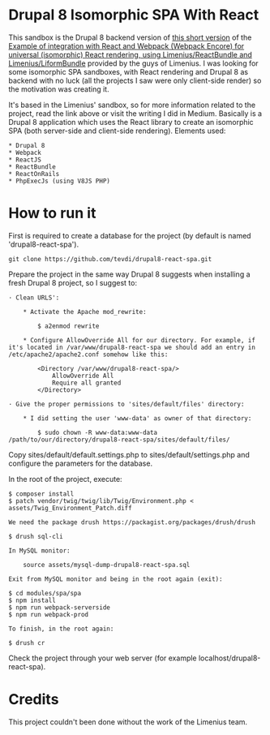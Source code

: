 Drupal 8 Isomorphic SPA With React
===================================

This sandbox is the Drupal 8 backend version of [this short version](https://github.com/tevdi/symfony-react-spa) of the [Example of integration with React and Webpack (Webpack Encore) for universal (isomorphic) React rendering, using Limenius/ReactBundle and Limenius/LiformBundle](https://github.com/Limenius/symfony-react-sandbox) provided by the guys of Limenius. I was looking for some isomorphic SPA sandboxes, with React rendering and Drupal 8 as backend with no luck (all the projects I saw were only client-side render) so the motivation was creating it.

It's based in the Limenius' sandbox, so for more information related to the project, read the link above or visit the
writing I did in Medium. Basically is a Drupal 8 application which uses the React library to create an isomorphic SPA (both server-side and client-side rendering). Elements used:
    
    * Drupal 8
    * Webpack
    * ReactJS
    * ReactBundle
    * ReactOnRails
    * PhpExecJs (using V8JS PHP)

How to run it
=============

First is required to create a database for the project (by default is named 'drupal8-react-spa').
    
    git clone https://github.com/tevdi/drupal8-react-spa.git
    
Prepare the project in the same way Drupal 8 suggests when installing a fresh Drupal 8 project, so I suggest to: 
    
    · Clean URLS':

        * Activate the Apache mod_rewrite: 
            
            $ a2enmod rewrite
        
        * Configure AllowOverride All for our directory. For example, if it's located in /var/www/drupal8-react-spa we should add an entry in /etc/apache2/apache2.conf somehow like this:
    
            <Directory /var/www/drupal8-react-spa/>
                AllowOverride All
                Require all granted
            </Directory>

    · Give the proper permissions to 'sites/default/files' directory:
        
        * I did setting the user 'www-data' as owner of that directory:

            $ sudo chown -R www-data:www-data /path/to/our/directory/drupal8-react-spa/sites/default/files/

Copy sites/default/default.settings.php to sites/default/settings.php and configure the parameters for the database.      

In the root of the project, execute:
    
    $ composer install
    $ patch vendor/twig/twig/lib/Twig/Environment.php < assets/Twig_Environment_Patch.diff
    
    We need the package drush https://packagist.org/packages/drush/drush
    
    $ drush sql-cli 
    
    In MySQL monitor:
    
        source assets/mysql-dump-drupal8-react-spa.sql
    
    Exit from MySQL monitor and being in the root again (exit):
    
    $ cd modules/spa/spa
    $ npm install
    $ npm run webpack-serverside
    $ npm run webpack-prod
    
    To finish, in the root again:
    
    $ drush cr

Check the project through your web server (for example localhost/drupal8-react-spa).    


Credits
=======

This project couldn't been done without the work of the Limenius team.
